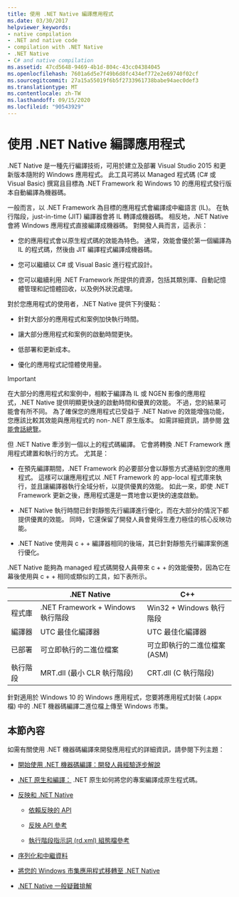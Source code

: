 ```yaml
---
title: 使用 .NET Native 編譯應用程式
ms.date: 03/30/2017
helpviewer_keywords:
- native compilation
- .NET and native code
- compilation with .NET Native
- .NET Native
- C# and native compilation
ms.assetid: 47cd5648-9469-4b1d-804c-43cc04384045
ms.openlocfilehash: 7601a6d5e7f49b6d8fc434ef772e2e69740f02cf
ms.sourcegitcommit: 27a15a55019f6b5f2733961738babe94aec0def3
ms.translationtype: MT
ms.contentlocale: zh-TW
ms.lasthandoff: 09/15/2020
ms.locfileid: "90543929"
---
```

# <a name="compiling-apps-with-net-native"></a>使用 .NET Native 編譯應用程式

.NET Native 是一種先行編譯技術，可用於建立及部署 Visual Studio 2015 和更新版本隨附的 Windows 應用程式。 此工具可將以 Managed 程式碼 (C# 或 Visual Basic) 撰寫且目標為 .NET Framework 和 Windows 10 的應用程式發行版本自動編譯為機器碼。

一般而言，以 .NET Framework 為目標的應用程式會編譯成中繼語言 (IL)。 在執行階段，just-in-time (JIT) 編譯器會將 IL 轉譯成機器碼。 相反地，.NET Native 會將 Windows 應用程式直接編譯成機器碼。 對開發人員而言，這表示：

- 您的應用程式會以原生程式碼的效能為特色。 通常，效能會優於第一個編譯為 IL 的程式碼，然後由 JIT 編譯程式編譯成機器碼。

- 您可以繼續以 C# 或 Visual Basic 進行程式設計。

- 您可以繼續利用 .NET Framework 所提供的資源，包括其類別庫、自動記憶體管理和記憶體回收，以及例外狀況處理。

對於您應用程式的使用者，.NET Native 提供下列優點：

- 針對大部分的應用程式和案例加快執行時間。

- 讓大部分應用程式和案例的啟動時間更快。

- 低部署和更新成本。

- 優化的應用程式記憶體使用量。

> [!IMPORTANT]
> 在大部分的應用程式和案例中，相較于編譯為 IL 或 NGEN 影像的應用程式，.NET Native 提供明顯更快速的啟動時間和優異的效能。 不過，您的結果可能會有所不同。 為了確保您的應用程式已受益于 .NET Native 的效能增強功能，您應該比較其效能與應用程式的 non-.NET 原生版本。 如需詳細資訊，請參閱 [效能會話總覽](/visualstudio/profiling/performance-session-overview)。

但 .NET Native 牽涉到一個以上的程式碼編譯。 它會將轉換 .NET Framework 應用程式建置和執行的方式。 尤其是：

- 在預先編譯期間，.NET Framework 的必要部分會以靜態方式連結到您的應用程式。 這樣可以讓應用程式以 .NET Framework 的 app-local 程式庫來執行，並且讓編譯器執行全域分析，以提供優異的效能。 如此一來，即使 .NET Framework 更新之後，應用程式還是一貫地會以更快的速度啟動。

- .NET Native 執行時間已針對靜態先行編譯進行優化，而在大部分的情況下都提供優異的效能。 同時，它還保留了開發人員會覺得生產力極佳的核心反映功能。

- .NET Native 使用與 c + + 編譯器相同的後端，其已針對靜態先行編譯案例進行優化。

.NET Native 能夠為 managed 程式碼開發人員帶來 c + + 的效能優勢，因為它在幕後使用與 c + + 相同或類似的工具，如下表所示。

||.NET Native|C++|
|-|----------------------------------------------------------------|-----------|
|程式庫|.NET Framework + Windows 執行階段|Win32 + Windows 執行階段|
|編譯器|UTC 最佳化編譯器|UTC 最佳化編譯器|
|已部署|可立即執行的二進位檔案|可立即執行的二進位檔案 (ASM)|
|執行階段|MRT.dll (最小 CLR 執行階段)|CRT.dll (C 執行階段)|

針對適用於 Windows 10 的 Windows 應用程式，您要將應用程式封裝 (.appx 檔) 中的 .NET 機器碼編譯二進位檔上傳至 Windows 市集。

## <a name="in-this-section"></a>本節內容

如需有關使用 .NET 機器碼編譯來開發應用程式的詳細資訊，請參閱下列主題：

- [開始使用 .NET 機器碼編譯：開發人員經驗逐步解說](getting-started-with-net-native.md)

- [.NET 原生和編譯：](net-native-and-compilation.md) .NET 原生如何將您的專案編譯成原生程式碼。

- [反映和 .NET Native](reflection-and-net-native.md)

  - [依賴反映的 API](apis-that-rely-on-reflection.md)

  - [反映 API 參考](net-native-reflection-api-reference.md)

  - [執行階段指示詞 (rd.xml) 組態檔參考](runtime-directives-rd-xml-configuration-file-reference.md)

- [序列化和中繼資料](serialization-and-metadata.md)

- [將您的 Windows 市集應用程式移轉至 .NET Native](migrating-your-windows-store-app-to-net-native.md)

- [.NET Native 一般疑難排解](net-native-general-troubleshooting.md)

